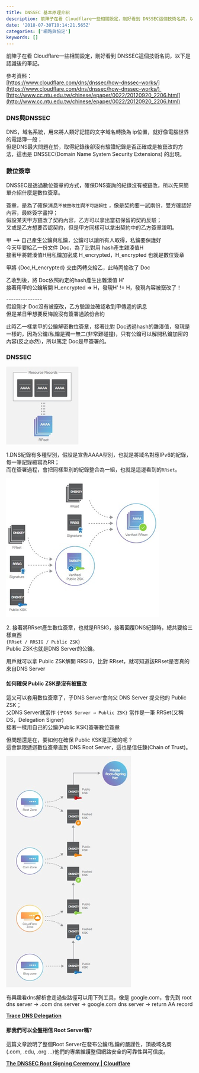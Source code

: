 ```yaml
---
title: DNSSEC 基本原理介紹
description: 前陣子在看 Cloudflare一些相關設定，剛好看到 DNSSEC這個技術名詞，以下是認識後的筆記。
date: '2018-07-30T10:14:21.565Z'
categories: ['網路與協定']
keywords: []
---
```


前陣子在看 Cloudflare一些相關設定，剛好看到 DNSSEC這個技術名詞，以下是認識後的筆記。

參考資料：  
[https://www.cloudflare.com/dns/dnssec/how-dnssec-works/](https://www.cloudflare.com/dns/dnssec/how-dnssec-works/)   
[http://www.cc.ntu.edu.tw/chinese/epaper/0022/20120920_2206.html](http://www.cc.ntu.edu.tw/chinese/epaper/0022/20120920_2206.html)

### DNS與DNSSEC

DNS，域名系統，用來將人類好記憶的文字域名轉換為 ip位置，就好像電腦世界的電話簿一般；  
但是DNS最大問題在於，取得紀錄後卻沒有驗證紀錄是否正確或是被竄改的方法，這也是 DNSSEC(Domain Name System Security Extensions) 的出現。

### 數位簽章

DNSSEC是透過數位簽章的方式，確保DNS查詢的紀錄沒有被竄改，所以先來簡單介紹什麼是數位簽章。

簽章，是為了確保消息`不被竄改性`與`不可誣賴性` ，像是契約要一試兩份，雙方確認好內容，最終簽字畫押；  
假設某天甲方竄改了契約內容，乙方可以拿出當初保留的契約反駁；  
又或是乙方想要否認契約，但是甲方同樣可以拿出契約中的乙方簽章證明。

甲 --> 自己產生公鑰與私鑰，公鑰可以讓所有人取得，私鑰要保護好  
今天甲要給乙一份文件 Doc，為了比對用 hash產生雜湊值H  
接著甲將雜湊值H用私鑰加密成 H_encrypted，H_encrypted 也就是數位簽章

甲將 {Doc,H_encrypted} 交由丙轉交給乙，此時丙偷改了 Doc

乙收到後，將 Doc依照約定的hash產生出雜湊值 H'  
接著用甲的公鑰解開 H_encrypted => H，發現H' != H，發現內容被竄改了！

\---------------  
假設剛才 Doc沒有被竄改，乙方驗證並確認收到甲傳遞的訊息  
但是某日甲想要反悔說沒有簽署過該份合約

此時乙一樣拿甲的公鑰解密數位簽章，接著比對 Doc透過hash的雜湊值，發現是一樣的，因為公鑰/私鑰是獨一無二(非常難碰撞)，只有公鑰可以解開私鑰加密的內容(反之亦然)，所以篤定 Doc是甲簽署的。

### DNSSEC

![截圖自 cloudflare](/post/img/1__4__CbpPL7m9ELFi__qNmM7__w.jpeg)

1.DNS紀錄有多種型別，假設是宣告AAAA型別，也就是將域名對應IPv6的紀錄，每一筆記錄縮寫為RR；  
而在簽署過程，會把同樣型別的紀錄整合為一組，也就是這邊看到的`RRset`。

![截圖自 cloudflare](/post/img/1__j6z50ztbEl__PPZrUqsR9Jw.jpeg)

2\. 接著將RRset產生數位簽章，也就是RRSIG，接著回覆DNS紀錄時，總共要給三樣東西  
`{RRset / RRSIG / Public ZSK}`  
Public ZSK也就是DNS Server的公鑰。

用戶就可以拿 Public ZSK解開 RRSIG，比對 RRset，就可知道該RRset是否真的來自DNS Server

#### 如何確保 Public ZSK是沒有被竄改

這又可以套用數位簽章了，子DNS Server會向父 DNS Server 提交他的 Public ZSK；  
父DNS Server就當作 `{子DNS Server → Public ZSK}` 當作是一筆 RRSet(又稱DS，Delegation Signer)  
接著一樣用自己的公鑰(Public KSK)簽署數位簽章

但問題還是在，要如何在確保 Public KSK是正確的呢？  
這會無限遞迴數位簽章直到 DNS Root Server，這也是信任鍊(Chain of Trust)。

![](/post/img/1__iHfEalyeh8GUT__lt8uGfHw.jpeg)

有興趣看dns解析會走過些路徑可以用下列工具，像是 google.com，會先到 root dns server -> .com dns server -> google.com dns server -> return AA record

[**Trace DNS Delegation**](https://simpledns.com/lookup-dg)

#### 那我們可以全盤相信 Root Server嗎?

這篇文章說明了整個Root Server在發布公鑰/私鑰的嚴謹性，頂級域名商(.com, .edu, .org …)他們的專業維護整個網路安全的可靠性與可信度。

[**The DNSSEC Root Signing Ceremony | Cloudflare**](https://www.cloudflare.com/dns/dnssec/root-signing-ceremony/)